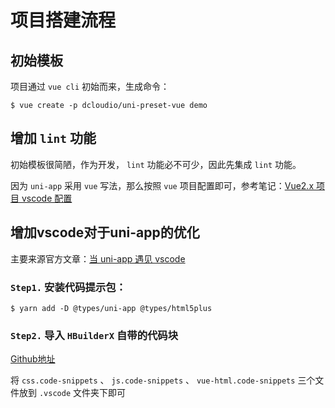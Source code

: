 # 项目搭建流程

## 初始模板

项目通过 `vue cli` 初始而来，生成命令：

``` shell
$ vue create -p dcloudio/uni-preset-vue demo
```

## 增加 `lint` 功能

初始模板很简陋，作为开发， `lint` 功能必不可少，因此先集成 `lint` 功能。

因为 `uni-app` 采用 `vue` 写法，那么按照 `vue` 项目配置即可，参考笔记：[Vue2.x 项目 vscode 配置](https://git.virtualbing.cn/Iric/note/blob/master/Web/Vue/2.x/%E5%B7%A5%E7%A8%8B%E9%85%8D%E7%BD%AE/vscode%E9%A1%B9%E7%9B%AE%E9%85%8D%E7%BD%AE.md)

## 增加vscode对于uni-app的优化

主要来源官方文章：[当 uni-app 遇见 vscode](https://ask.dcloud.net.cn/article/36286)

### `Step1.` 安装代码提示包：

``` shell
$ yarn add -D @types/uni-app @types/html5plus
```

### `Step2.` 导入 `HBuilderX` 自带的代码块

[Github地址](https://github.com/zhetengbiji/uniapp-snippets-vscode)

将 `css.code-snippets` 、 `js.code-snippets` 、 `vue-html.code-snippets` 三个文件放到 `.vscode` 文件夹下即可
